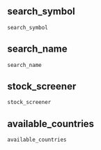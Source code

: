 ## search\_symbol
```@docs
search_symbol
```

## search\_name
```@docs
search_name
```

## stock\_screener
```@docs
stock_screener
```

## available\_countries
```@docs
available_countries
```